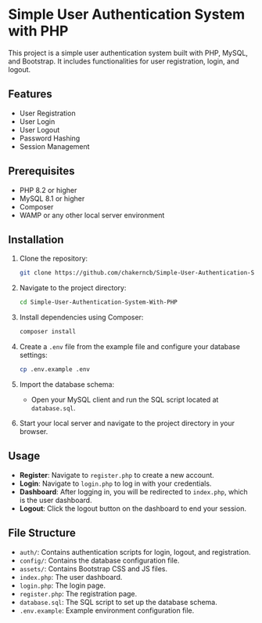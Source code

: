 # Simple User Authentication System with PHP

This project is a simple user authentication system built with PHP, MySQL, and Bootstrap. It includes functionalities for user registration, login, and logout.

## Features

- User Registration
- User Login
- User Logout
- Password Hashing
- Session Management

## Prerequisites

- PHP 8.2 or higher
- MySQL 8.1 or higher
- Composer
- WAMP or any other local server environment

## Installation

1. Clone the repository:

    ```bash
    git clone https://github.com/chakerncb/Simple-User-Authentication-System-With-PHP.git
    ```

2. Navigate to the project directory:

    ```bash
    cd Simple-User-Authentication-System-With-PHP
    ```

3. Install dependencies using Composer:

    ```bash
    composer install
    ```

4. Create a `.env` file from the example file and configure your database settings:

    ```bash
    cp .env.example .env
    ```

5. Import the database schema:
    - Open your MySQL client and run the SQL script located at `database.sql`.

6. Start your local server and navigate to the project directory in your browser.

## Usage

- **Register**: Navigate to `register.php` to create a new account.
- **Login**: Navigate to `login.php` to log in with your credentials.
- **Dashboard**: After logging in, you will be redirected to `index.php`, which is the user dashboard.
- **Logout**: Click the logout button on the dashboard to end your session.

## File Structure

- `auth/`: Contains authentication scripts for login, logout, and registration.
- `config/`: Contains the database configuration file.
- `assets/`: Contains Bootstrap CSS and JS files.
- `index.php`: The user dashboard.
- `login.php`: The login page.
- `register.php`: The registration page.
- `database.sql`: The SQL script to set up the database schema.
- `.env.example`: Example environment configuration file.

